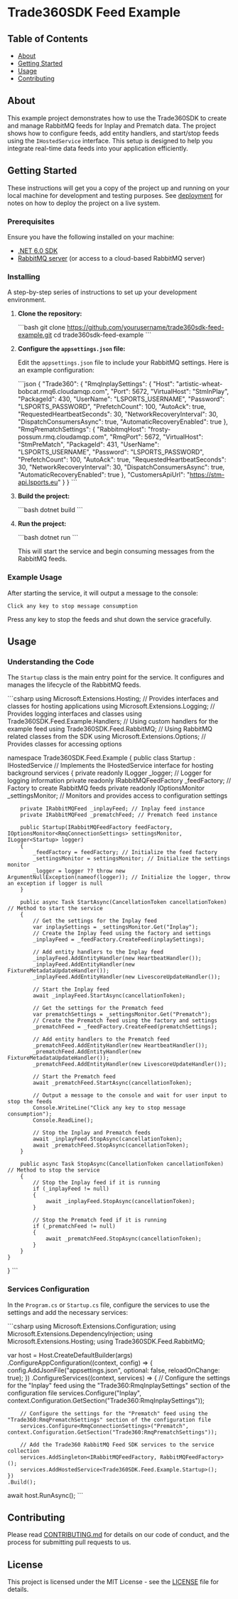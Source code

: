 
# Trade360SDK Feed Example

## Table of Contents

- [About](#about)
- [Getting Started](#getting_started)
- [Usage](#usage)
- [Contributing](../CONTRIBUTING.md)

## About <a name = "about"></a>

This example project demonstrates how to use the Trade360SDK to create and manage RabbitMQ feeds for Inplay and Prematch data. The project shows how to configure feeds, add entity handlers, and start/stop feeds using the `IHostedService` interface. This setup is designed to help you integrate real-time data feeds into your application efficiently.

## Getting Started <a name = "getting_started"></a>

These instructions will get you a copy of the project up and running on your local machine for development and testing purposes. See [deployment](#deployment) for notes on how to deploy the project on a live system.

### Prerequisites

Ensure you have the following installed on your machine:

- [.NET 6.0 SDK](https://dotnet.microsoft.com/download/dotnet/6.0)
- [RabbitMQ server](https://www.rabbitmq.com/download.html) (or access to a cloud-based RabbitMQ server)

### Installing

A step-by-step series of instructions to set up your development environment.

1. **Clone the repository:**

    \```bash
    git clone https://github.com/yourusername/trade360sdk-feed-example.git
    cd trade360sdk-feed-example
    \```

2. **Configure the `appsettings.json` file:**

    Edit the `appsettings.json` file to include your RabbitMQ settings. Here is an example configuration:

    \```json
    {
      "Trade360": { 
        "RmqInplaySettings": { 
          "Host": "artistic-wheat-bobcat.rmq6.cloudamqp.com", 
          "Port": 5672, 
          "VirtualHost": "StmInPlay", 
          "PackageId": 430, 
          "UserName": "LSPORTS_USERNAME", 
          "Password": "LSPORTS_PASSWORD", 
          "PrefetchCount": 100, 
          "AutoAck": true, 
          "RequestedHeartbeatSeconds": 30, 
          "NetworkRecoveryInterval": 30, 
          "DispatchConsumersAsync": true, 
          "AutomaticRecoveryEnabled": true 
        },
        "RmqPrematchSettings": { 
          "RabbitmqHost": "frosty-possum.rmq.cloudamqp.com", 
          "RmqPort": 5672, 
          "VirtualHost": "StmPreMatch", 
          "PackageId": 431, 
          "UserName": "LSPORTS_USERNAME", 
          "Password": "LSPORTS_PASSWORD", 
          "PrefetchCount": 100, 
          "AutoAck": true, 
          "RequestedHeartbeatSeconds": 30, 
          "NetworkRecoveryInterval": 30, 
          "DispatchConsumersAsync": true, 
          "AutomaticRecoveryEnabled": true 
        },
        "CustomersApiUrl": "https://stm-api.lsports.eu" 
      }
    }
    \```

3. **Build the project:**

    \```bash
    dotnet build
    \```

4. **Run the project:**

    \```bash
    dotnet run
    \```

    This will start the service and begin consuming messages from the RabbitMQ feeds.

### Example Usage

After starting the service, it will output a message to the console:

```plaintext
Click any key to stop message consumption
```

Press any key to stop the feeds and shut down the service gracefully.

## Usage <a name = "usage"></a>

### Understanding the Code

The `Startup` class is the main entry point for the service. It configures and manages the lifecycle of the RabbitMQ feeds.

\```csharp
using Microsoft.Extensions.Hosting; // Provides interfaces and classes for hosting applications
using Microsoft.Extensions.Logging; // Provides logging interfaces and classes
using Trade360SDK.Feed.Example.Handlers; // Using custom handlers for the example feed
using Trade360SDK.Feed.RabbitMQ; // Using RabbitMQ related classes from the SDK
using Microsoft.Extensions.Options; // Provides classes for accessing options

namespace Trade360SDK.Feed.Example
{
    public class Startup : IHostedService // Implements the IHostedService interface for hosting background services
    {
        private readonly ILogger<Startup> _logger; // Logger for logging information
        private readonly IRabbitMQFeedFactory _feedFactory; // Factory to create RabbitMQ feeds
        private readonly IOptionsMonitor<RmqConnectionSettings> _settingsMonitor; // Monitors and provides access to configuration settings

        private IRabbitMQFeed _inplayFeed; // Inplay feed instance
        private IRabbitMQFeed _prematchFeed; // Prematch feed instance

        public Startup(IRabbitMQFeedFactory feedFactory, IOptionsMonitor<RmqConnectionSettings> settingsMonitor, ILogger<Startup> logger)
        {
            _feedFactory = feedFactory; // Initialize the feed factory
            _settingsMonitor = settingsMonitor; // Initialize the settings monitor
            _logger = logger ?? throw new ArgumentNullException(nameof(logger)); // Initialize the logger, throw an exception if logger is null
        }

        public async Task StartAsync(CancellationToken cancellationToken) // Method to start the service
        {
            // Get the settings for the Inplay feed
            var inplaySettings = _settingsMonitor.Get("Inplay");
            // Create the Inplay feed using the factory and settings
            _inplayFeed = _feedFactory.CreateFeed(inplaySettings);

            // Add entity handlers to the Inplay feed
            _inplayFeed.AddEntityHandler(new HeartbeatHandler());
            _inplayFeed.AddEntityHandler(new FixtureMetadataUpdateHandler());
            _inplayFeed.AddEntityHandler(new LivescoreUpdateHandler());

            // Start the Inplay feed
            await _inplayFeed.StartAsync(cancellationToken);

            // Get the settings for the Prematch feed
            var prematchSettings = _settingsMonitor.Get("Prematch");
            // Create the Prematch feed using the factory and settings
            _prematchFeed = _feedFactory.CreateFeed(prematchSettings);

            // Add entity handlers to the Prematch feed
            _prematchFeed.AddEntityHandler(new HeartbeatHandler());
            _prematchFeed.AddEntityHandler(new FixtureMetadataUpdateHandler());
            _prematchFeed.AddEntityHandler(new LivescoreUpdateHandler());

            // Start the Prematch feed
            await _prematchFeed.StartAsync(cancellationToken);

            // Output a message to the console and wait for user input to stop the feeds
            Console.WriteLine("Click any key to stop message consumption");
            Console.ReadLine();

            // Stop the Inplay and Prematch feeds
            await _inplayFeed.StopAsync(cancellationToken);
            await _prematchFeed.StopAsync(cancellationToken);
        }

        public async Task StopAsync(CancellationToken cancellationToken) // Method to stop the service
        {
            // Stop the Inplay feed if it is running
            if (_inplayFeed != null)
            {
                await _inplayFeed.StopAsync(cancellationToken);
            }

            // Stop the Prematch feed if it is running
            if (_prematchFeed != null)
            {
                await _prematchFeed.StopAsync(cancellationToken);
            }
        }
    }
}
\```

### Services Configuration

In the `Program.cs` or `Startup.cs` file, configure the services to use the settings and add the necessary services:

\```csharp
using Microsoft.Extensions.Configuration;
using Microsoft.Extensions.DependencyInjection;
using Microsoft.Extensions.Hosting;
using Trade360SDK.Feed.RabbitMQ;

var host = Host.CreateDefaultBuilder(args)
    .ConfigureAppConfiguration((context, config) =>
    {
        config.AddJsonFile("appsettings.json", optional: false, reloadOnChange: true);
    })
    .ConfigureServices((context, services) =>
    {
        // Configure the settings for the "Inplay" feed using the "Trade360:RmqInplaySettings" section of the configuration file
        services.Configure<RmqConnectionSettings>("Inplay", context.Configuration.GetSection("Trade360:RmqInplaySettings"));

        // Configure the settings for the "Prematch" feed using the "Trade360:RmqPrematchSettings" section of the configuration file
        services.Configure<RmqConnectionSettings>("Prematch", context.Configuration.GetSection("Trade360:RmqPrematchSettings"));

        // Add the Trade360 RabbitMQ Feed SDK services to the service collection
        services.AddSingleton<IRabbitMQFeedFactory, RabbitMQFeedFactory>();
        services.AddHostedService<Trade360SDK.Feed.Example.Startup>();
    })
    .Build();

await host.RunAsync();
\```

## Contributing

Please read [CONTRIBUTING.md](../CONTRIBUTING.md) for details on our code of conduct, and the process for submitting pull requests to us.

## License

This project is licensed under the MIT License - see the [LICENSE](LICENSE) file for details.
